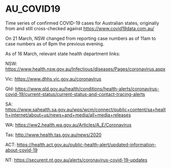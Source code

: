 # AU_COVID19
Time series of confirmed COVID-19 cases for Australian states, originally from and still cross-checked against https://www.covid19data.com.au/

On 21 March, NSW changed from reporting case numbers as of 11am to case numbers as of 8pm the previous evening.

As of 16 March, relevant state health department links:

NSW: https://www.health.nsw.gov.au/Infectious/diseases/Pages/coronavirus.aspx

Vic: https://www.dhhs.vic.gov.au/coronavirus

Qld: https://www.qld.gov.au/health/conditions/health-alerts/coronavirus-covid-19/current-status/current-status-and-contact-tracing-alerts

SA: https://www.sahealth.sa.gov.au/wps/wcm/connect/public+content/sa+health+internet/about+us/news+and+media/all+media+releases

WA: https://ww2.health.wa.gov.au/Articles/A_E/Coronavirus

Tas: http://www.health.tas.gov.au/news/2020

ACT: https://health.act.gov.au/public-health-alert/updated-information-about-covid-19

NT: https://securent.nt.gov.au/alerts/coronavirus-covid-19-updates
